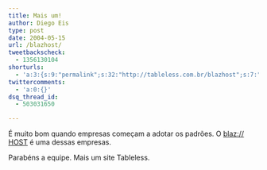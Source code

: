 ```yaml
---
title: Mais um!
author: Diego Eis
type: post
date: 2004-05-15
url: /blazhost/
tweetbackscheck:
  - 1356130104
shorturls:
  - 'a:3:{s:9:"permalink";s:32:"http://tableless.com.br/blazhost";s:7:"tinyurl";s:26:"http://tinyurl.com/3dvm35x";s:4:"isgd";s:19:"http://is.gd/Bvz6PM";}'
twittercomments:
  - 'a:0:{}'
dsq_thread_id:
  - 503031650

---
```

É muito bom quando empresas começam a adotar os padrões. O [blaz:// HOST][1] é uma dessas empresas.
  
Parabéns a equipe. Mais um site Tableless.

 [1]: http://www.blazhost.com.br/